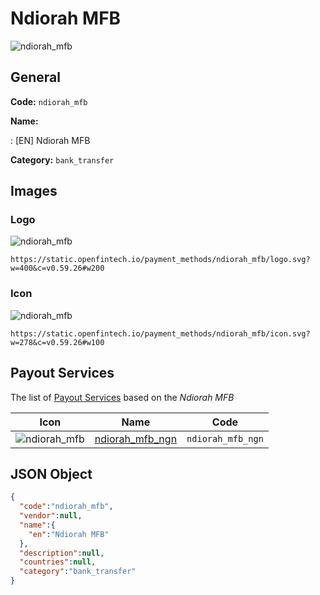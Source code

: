 
# Ndiorah MFB 
![ndiorah_mfb](https://static.openfintech.io/payment_methods/ndiorah_mfb/logo.svg?w=400&c=v0.59.26#w200)  

## General 
**Code:** `ndiorah_mfb` 
 
**Name:** 
 
:	[EN] Ndiorah MFB 
 
**Category:** `bank_transfer` 
 

## Images 

### Logo 
![ndiorah_mfb](https://static.openfintech.io/payment_methods/ndiorah_mfb/logo.svg?w=400&c=v0.59.26#w200)  

```
https://static.openfintech.io/payment_methods/ndiorah_mfb/logo.svg?w=400&c=v0.59.26#w200
```  

### Icon 
![ndiorah_mfb](https://static.openfintech.io/payment_methods/ndiorah_mfb/icon.svg?w=278&c=v0.59.26#w100)  

```
https://static.openfintech.io/payment_methods/ndiorah_mfb/icon.svg?w=278&c=v0.59.26#w100
```  

## Payout Services 
 
The list of [Payout Services](/payout-services/) based on the _Ndiorah MFB_ 

|Icon|Name|Code| 
|:---:|:---:|:---:| 
|![ndiorah_mfb](https://static.openfintech.io/payout_methods/ndiorah_mfb/icon.svg?w=278&c=v0.59.26#w40) |[ndiorah_mfb_ngn](/payout-services/ndiorah_mfb_ngn/)|`ndiorah_mfb_ngn`| 
 

## JSON Object 

```json
{
  "code":"ndiorah_mfb",
  "vendor":null,
  "name":{
    "en":"Ndiorah MFB"
  },
  "description":null,
  "countries":null,
  "category":"bank_transfer"
}
```  
